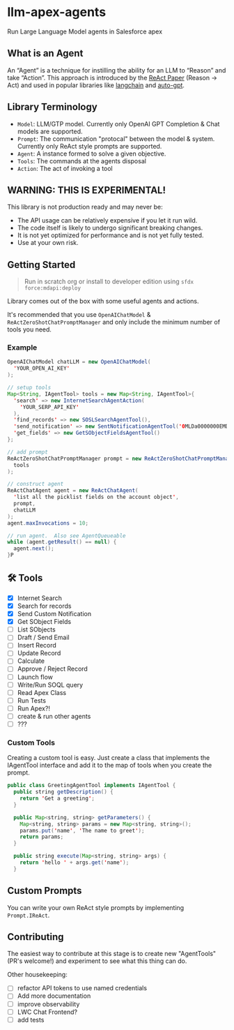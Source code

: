 # llm-apex-agents

Run Large Language Model agents in Salesforce apex

## What is an Agent

An “Agent” is a technique for instilling the ability for an LLM to “Reason” and take “Action”. This approach is introduced by the [ReAct Paper](https://arxiv.org/pdf/2210.03629.pdf) (Reason → Act) and used in popular libraries like [langchain](https://github.com/hwchase17/langchain) and [auto-gpt](https://github.com/Torantulino/Auto-GPT).

## Library Terminology

- `Model`: LLM/GTP model. Currently only OpenAI GPT Completion & Chat models are supported.
- `Prompt`: The communication "protocal" between the model & system. Currently only ReAct style prompts are supported.
- `Agent`: A instance formed to solve a given objective.
- `Tools`: The commands at the agents disposal
- `Action`: The act of invoking a tool

## WARNING: THIS IS EXPERIMENTAL!

This library is not production ready and may never be:

- The API usage can be relatively expensive if you let it run wild.
- The code itself is likely to undergo significant breaking changes.
- It is not yet optimized for performance and is not yet fully tested.
- Use at your own risk.

## Getting Started

> Run in scratch org or install to developer edition using `sfdx force:mdapi:deploy`

Library comes out of the box with some useful agents and actions.

It's recommended that you use `OpenAIChatModel` & `ReActZeroShotChatPromptManager` and only include the minimum number of tools you need.

### Example

```java
OpenAIChatModel chatLLM = new OpenAIChatModel(
  'YOUR_OPEN_AI_KEY'
);

// setup tools
Map<String, IAgentTool> tools = new Map<String, IAgentTool>{
  'search' => new InternetSearchAgentAction(
    'YOUR_SERP_API_KEY'
  ),
  'find_records' => new SOSLSearchAgentTool(),
  'send_notification' => new SentNotificationAgentTool('0MLDa0000000EMDOA2'),
  'get_fields' => new GetSObjectFieldsAgentTool()
};

// add prompt
ReActZeroShotChatPromptManager prompt = new ReActZeroShotChatPromptManager(
  tools
);

// construct agent
ReActChatAgent agent = new ReActChatAgent(
  'list all the picklist fields on the account object',
  prompt,
  chatLLM
);
agent.maxInvocations = 10;

// run agent.  Also see AgentQueueable
while (agent.getResult() == null) {
  agent.next();
}P
```

## :hammer_and_wrench: Tools

- [x] Internet Search
- [x] Search for records
- [x] Send Custom Notification
- [x] Get SObject Fields
- [ ] List SObjects
- [ ] Draft / Send Email
- [ ] Insert Record
- [ ] Update Record
- [ ] Calculate
- [ ] Approve / Reject Record
- [ ] Launch flow
- [ ] Write/Run SOQL query
- [ ] Read Apex Class
- [ ] Run Tests
- [ ] Run Apex?!
- [ ] create & run other agents
- [ ] ???

### Custom Tools

Creating a custom tool is easy. Just create a class that implements the IAgentTool interface and add it to the map of tools when you create the prompt.

```java
public class GreetingAgentTool implements IAgentTool {
  public string getDescription() {
    return 'Get a greeting';
  }

  public Map<string, string> getParameters() {
    Map<string, string> params = new Map<string, string>();
    params.put('name', 'The name to greet');
    return params;
  }

  public string execute(Map<string, string> args) {
    return 'hello ' + args.get('name');
  }
```

## Custom Prompts

You can write your own ReAct style prompts by implementing `Prompt.IReAct`.

## Contributing

The easiest way to contribute at this stage is to create new "AgentTools" (PR's welcome!) and experiment to see what this thing can do.

Other housekeeping:

- [ ] refactor API tokens to use named credentials
- [ ] Add more documentation
- [ ] improve observability
- [ ] LWC Chat Frontend?
- [ ] add tests
